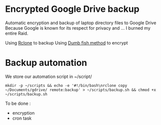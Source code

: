 # Encrypted Google Drive backup
Automatic encryption and backup of laptop directory files to Google Drive
Because Google is known for its respect for privacy and ... I burned my entire Raid.

Using [Rclone](https://rclone.org/drive/) to backup
Using [Dumb fish method](YouReReallyDumb) to encrypt

# Backup automation
We store our automation script in ~/script/
```
mkdir -p ~/scripts && echo -e '#!/bin/bash\nrclone copy ~/Documents/gdrive/ remote:backup' > ~/scripts/backup.sh && chmod +x ~/scripts/backup.sh
```

To be done :
- encryption
- cron task
